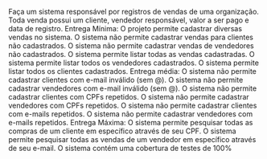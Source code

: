 Faça um sistema responsável por registros de vendas de uma organização. Toda venda possui um cliente, vendedor responsável, valor a ser pago e data de registro. 
Entrega Mínima:
O projeto permite cadastrar diversas vendas no sistema. 
O sistema não permite cadastrar vendas para clientes não cadastrados. 
O sistema não permite cadastrar vendas de vendedores não cadastrados.
O sistema permite listar todas as vendas cadastradas. 
O sistema permite listar todos os vendedores cadastrados. 
O sistema permite listar todos os clientes cadastrados. 
Entrega média: 
O sistema não permite cadastrar clientes com e-mail inválido (sem @). 
O sistema não permite cadastrar vendedores com e-mail inválido (sem @). 
O sistema não permite cadastrar clientes com CPFs repetidos. 
O sistema não permite cadastrar vendedores com CPFs repetidos. 
O sistema não permite cadastrar clientes com e-mails repetidos. 
O sistema não permite cadastrar vendedores com e-mails repetidos.
Entrega Máxima: 
O sistema permite pesquisar todas as compras de um cliente em específico através de seu CPF. 
O sistema permite pesquisar todas as vendas de um vendedor em específico através de seu e-mail. 
O sistema contém uma cobertura de testes de 100%
